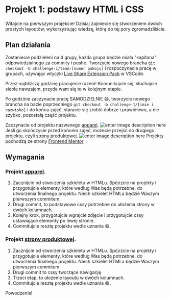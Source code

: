 # Projekt 1: podstawy HTML i CSS

Witajcie na pierwszym projekcie! Dzisiaj zajmiecie się stworzeniem dwóch prostych layoutów, wykorzystując wiedzę, którą do tej pory zgromadziliście.


## Plan działania
Zostaniecie podzieleni na 4 grupy, każda grupa będzie miała "kapitana" odpowiedzialnego za commity i pushe. Tworzycie nowego brancha `git checkout -b challenge-1/team-[numer pokoju]` i rozpoczynacie pracę w grupach, używając wtyczki [Live Share Extension Pack](https://code.visualstudio.com/learn/collaboration/live-share) w VSCode.

Przez najbliższą godzinę pracujecie razem! Komunikujcie się, słuchajcie siebie nawzajem, przyda wam się to w kolejnym etapie.

Po godzinie zaczynacie pracę SAMODZIELNIE :smile:, tworzycie nowego brancha na bazie poprzedniego  `git checkout -b challenge-1/[imie i nazwisko]` i do końca zajęć, staracie się zrobić dobrze i prawidłowo, a nie szybko, pozostałą część projektu.

Zaczynacie od projektu nazwanego [apparel](https://github.com/infoshareacademy/jfddr5-project-html-css/tree/main/apparel).
![enter image description here](https://raw.githubusercontent.com/infoshareacademy/jfddr5-project-html-css/main/apparel/design/desktop-design.jpg?token=AK27QZ7NLEDBG6GT2YIODGLBTZ5H2) 
Jeśli go skończycie przed końcem zajęć, możecie przejść do drugiego projektu, czyli [strony produktowej](https://github.com/infoshareacademy/jfddr5-project-html-css/tree/main/ecommerce).
![enter image description here](https://raw.githubusercontent.com/infoshareacademy/jfddr5-project-html-css/main/ecommerce/design/desktop-design.jpg?token=AK27QZ7P2C5AP66H5DLSDJTBTZ5JE)
Projekty pochodzą ze strony [Frontend Mentor](https://www.frontendmentor.io/challenges)

## Wymagania
### Projekt [apparel](https://github.com/infoshareacademy/jfddr5-project-html-css/tree/main/apparel).
1. Zacznijcie od stworzenia szkieletu w HTMLu. Spójrzcie na projekty i przygotujcie elementy, które według Was będą potrzebne, do utworzenia finalnego projektu. Niech szkielet HTMLa będzie Waszym pierwszym commitem.
2. Drugi commit, to podstawowe cssy potrzebne do ułożenia strony w dwóch kolumnach.
3. Kolejny krok, przygotujcie wgrajcie zdjęcie i przygotujcie cssy ustawiające elementy po lewej stronie.
4. Commitujcie resztę projektu wedle uznania :smile:.
### Projekt [strony produktowej](https://github.com/infoshareacademy/jfddr5-project-html-css/tree/main/ecommerce).
1. Zacznijcie od stworzenia szkieletu w HTMLu. Spójrzcie na projekty i przygotujcie elementy, które według Was będą potrzebne, do utworzenia finalnego projektu. Niech szkielet HTMLa będzie Waszym pierwszym commitem.
2. Drugi commit to cssy tworzące nawigację
3. Trzeci etap, to ułożenie layoutu w dwóch kolumnach.
4. Commitujcie resztę projektu wedle uznania :smile:. 

Powodzenia!
